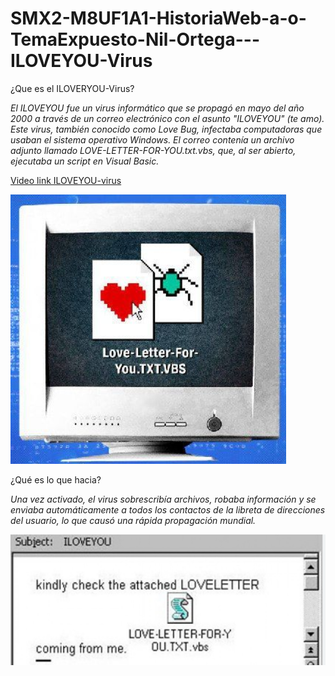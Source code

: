 # SMX2-M8UF1A1-HistoriaWeb-a-o-TemaExpuesto-Nil-Ortega---ILOVEYOU-Virus

¿Que es el ILOVERYOU-Virus?

*El ILOVEYOU fue un virus informático que se propagó en mayo del año 2000 a través de un correo electrónico con el asunto "ILOVEYOU" (te amo). Este virus, también conocido como Love Bug, infectaba computadoras que usaban el sistema operativo Windows. El correo contenía un archivo adjunto llamado LOVE-LETTER-FOR-YOU.txt.vbs, que, al ser abierto, ejecutaba un script en Visual Basic.*



[Video link ILOVEYOU-virus](https://www.youtube.com/watch?v=aLJzHrBvsEY/ "ILOVEYOU-virus Video")



![LOVE](https://github.com/NilOrtega/SMX2-M8UF1A1-HistoriaWeb-a-o-TemaExpuesto-Nil-Ortega---ILOVEYOU-Virus/blob/main/LOVE.png "Titulo opcional de la imagen")



¿Qué es lo que hacia?


*Una vez activado, el virus sobrescribía archivos, robaba información y se enviaba automáticamente a todos los contactos de la libreta de direcciones del usuario, lo que causó una rápida propagación mundial.*



![SC](https://github.com/NilOrtega/SMX2-M8UF1A1-HistoriaWeb-a-o-TemaExpuesto-Nil-Ortega---ILOVEYOU-Virus/blob/main/SC.png "Titulo opcional de la imagen")


